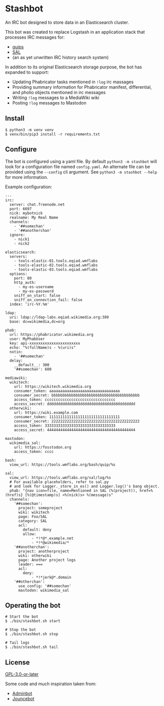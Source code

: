 Stashbot
========

An IRC bot designed to store data in an Elasticsearch cluster.

This bot was created to replace Logstash in an application stack that
processes IRC messages for:

- [quips](https://github.com/bd808/quips)
- [SAL](https://github.com/bd808/SAL)
- (an as yet unwritten IRC history search system)

In addition to its original Elasticsearch storage purpose, the bot has
expanded to support:
- Updating Phabricator tasks mentioned in `!log` irc massages
- Providing summary information for Phabricator manifest, differential, and
  pholio objects mentioned in irc messages
- Writing `!log` messages to a MediaWiki wiki
- Posting `!log` messages to Mastodon

Install
-------
```
$ python3 -m venv venv
$ venv/bin/pip3 install -r requirements.txt
```

Configure
---------
The bot is configured using a yaml file. By default `python3 -m stashbot` will
look for a configuration file named `config.yaml`. An alternate file can be
provided using the `--config` cli argument. See `python3 -m stashbot --help`
for more information.

Example configuration:
```
---
irc:
  server: chat.freenode.net
  port: 6697
  nick: mybotnick
  realname: My Real Name
  channels:
    - '##somechan'
    - '##anotherchan'
  ignore:
    - nick1
    - nick2

elasticsearch:
  servers:
    - tools-elastic-01.tools.eqiad.wmflabs
    - tools-elastic-02.tools.eqiad.wmflabs
    - tools-elastic-03.tools.eqiad.wmflabs
  options:
    port: 80
    http_auth:
      - my-es-username
      - my-es-password
    sniff_on_start: false
    sniff_on_connection_fail: false
  index: 'irc-%Y.%m'

ldap:
  uri: ldap://ldap-labs.eqiad.wikimedia.org:389
  base: dc=wikimedia,dc=org

phab:
  url: https://phabricator.wikimedia.org
  user: MyPhabUser
  key: api-xxxxxxxxxxxxxxxxxxxxxxx
  echo: "%(fullName)s - %(uri)s"
  notin:
    - '##somechan'
  delay:
    __default__: 300
    '##somechan': 600

mediawiki:
  wikitech:
    url: https://wikitech.wikimedia.org
    consumer_token: aaaaaaaaaaaaaaaaaaaaaaaaaaaaaaaa
    consumer_secret: bbbbbbbbbbbbbbbbbbbbbbbbbbbbbbbbbbbbbbbb
    access_token: cccccccccccccccccccccccccccccccc
    access_secret: dddddddddddddddddddddddddddddddddddddddd
  otherwiki:
    url: https://wiki.example.com
    consumer_token: 11111111111111111111111111111111
    consumer_secret: 2222222222222222222222222222222222222222
    access_token: 33333333333333333333333333333333
    access_secret: 4444444444444444444444444444444444444444

mastodon:
  wikimedia_sal:
    url: https://fosstodon.org
    access_token: cccc

bash:
  view_url: https://tools.wmflabs.org/bash/quip/%s

sal:
  view_url: https://tools.wmflabs.org/sal/log/%s
  # For available placeholders, refer to sal.py
  # and look for Logger._store_in_es() and Logger.log()'s bang object.
  phab: "{nav icon=file, name=Mentioned in SAL (%(project)), href=%(href)s} [%(@timestamp)s] <%(nick)s> %(message)s"
  channels:
    '##somechan':
      project: someproject
      wiki: wikitech
      page: Foo/SAL
      category: SAL
      acl:
        default: deny
        allow:
            - *!*@*.example.net
            - *!*@wikimedia/*
    '##anotherchan':
      project: anotherproject
      wiki: otherwiki
      page: Another project logs
      leader: ===
      acl:
        deny:
            - *!*jerk@*.domain
    '##otherchan':
      use_config: '##somechan'
      mastodon: wikimedia_sal
```

Operating the bot
-----------------
```
# Start the bot
$ ./bin/stashbot.sh start

# Stop the bot
$ ./bin/stashbot.sh stop

# Tail logs
$ ./bin/stashbot.sh tail
```

License
-------
[GPL-3.0-or-later](https://www.gnu.org/copyleft/gpl.html "GNU GPLv3+")

Some code and much inspiration taken from:
* [Adminbot](https://phabricator.wikimedia.org/diffusion/ODAC/)
* [Jouncebot](https://phabricator.wikimedia.org/diffusion/GJOU/)
